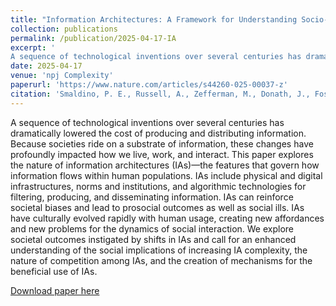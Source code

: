 ```yaml
---
title: "Information Architectures: A Framework for Understanding Socio-Technical Systems"
collection: publications
permalink: /publication/2025-04-17-IA
excerpt: '
A sequence of technological inventions over several centuries has dramatically lowered the cost of producing and distributing information. Because societies ride on a substrate of information, these changes have profoundly impacted how we live, work, and interact. This paper explores the nature of information architectures (IAs)—the features that govern how information flows within human populations. IAs include physical and digital infrastructures, norms and institutions, and algorithmic technologies for filtering, producing, and disseminating information. IAs can reinforce societal biases and lead to prosocial outcomes as well as social ills. IAs have culturally evolved rapidly with human usage, creating new affordances and new problems for the dynamics of social interaction. We explore societal outcomes instigated by shifts in IAs and call for an enhanced understanding of the social implications of increasing IA complexity, the nature of competition among IAs, and the creation of mechanisms for the beneficial use of IAs.'
date: 2025-04-17
venue: 'npj Complexity'
paperurl: 'https://www.nature.com/articles/s44260-025-00037-z'
citation: 'Smaldino, P. E., Russell, A., Zefferman, M., Donath, J., Foster, J., Guilbeault, D., … Patt, D. (2025). Information Architectures: A Framework for Understanding Socio-Technical Systems. <i>npj Copmlexity, 2(1)</i>, 13.'
---
```

A sequence of technological inventions over several centuries has dramatically lowered the cost of producing and distributing information. Because societies ride on a substrate of information, these changes have profoundly impacted how we live, work, and interact. This paper explores the nature of information architectures (IAs)—the features that govern how information flows within human populations. IAs include physical and digital infrastructures, norms and institutions, and algorithmic technologies for filtering, producing, and disseminating information. IAs can reinforce societal biases and lead to prosocial outcomes as well as social ills. IAs have culturally evolved rapidly with human usage, creating new affordances and new problems for the dynamics of social interaction. We explore societal outcomes instigated by shifts in IAs and call for an enhanced understanding of the social implications of increasing IA complexity, the nature of competition among IAs, and the creation of mechanisms for the beneficial use of IAs.

[Download paper here](http://culturologies.co/files/IASociotechnical.pdf)
